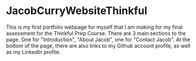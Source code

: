 # JacobCurryWebsiteThinkful
This is my first portfolio webpage for myself that I am making for my final assessment for the Thinkful Prep Course. There are 3 main sections to the page. One for "Introduction", "About Jacob", one for "Contact Jacob".
At the bottom of the page, there are also links to my Github account profile, as well as my LinkedIn profile.
